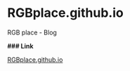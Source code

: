 # RGBplace.github.io
RGB place - Blog


**### Link**

[RGBplace.github.io](https://rgbplace.github.io)
